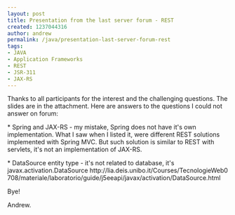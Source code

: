 ```yaml
---
layout: post
title: Presentation from the last server forum - REST
created: 1237044316
author: andrew
permalink: /java/presentation-last-server-forum-rest
tags:
- JAVA
- Application Frameworks
- REST
- JSR-311
- JAX-RS
---
```

<p>Thanks to all participants for the interest and the challenging questions. The slides are in the attachment. Here are answers to the questions I could not answer on forum:</p><p>* Spring and JAX-RS - my mistake, Spring does not have it's own implementation. What I saw when I listed it, were different REST solutions implemented with Spring MVC. But such solution is similar to REST with servlets, it's not an implementation of JAX-RS.</p><p>* DataSource entity type - it's not related to database, it's javax.activation.DataSource&nbsp;http://lia.deis.unibo.it/Courses/TecnologieWeb0708/materiale/laboratorio/guide/j5eeapi/javax/activation/DataSource.html</p><p>Bye!</p><p>Andrew.</p><p>&nbsp;</p>
